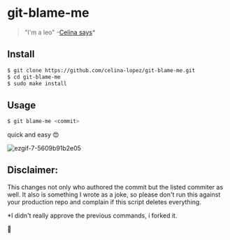 # git-blame-me
> "I'm a leo" -[Celina says](https://github.com/celina-lopez/git-blame-me/commit/61fb89356dfa509291fa9f175d1920cf6b25775b)*

## Install

```bash
$ git clone https://github.com/celina-lopez/git-blame-me.git
$ cd git-blame-me
$ sudo make install
```

## Usage

```bash
$ git blame-me <commit>
```
quick and easy 😍


![ezgif-7-5609b91b2e05](https://user-images.githubusercontent.com/57647158/142361248-74b69bc7-bbe2-4b90-acdb-80fbab728736.gif)

## Disclaimer:

This changes not only who authored the commit but the listed commiter as well. It also is something I wrote as a joke, so please don't run this against your production repo and complain if this script deletes everything.

*I didn't really approve the previous commands, i forked it.

💖
